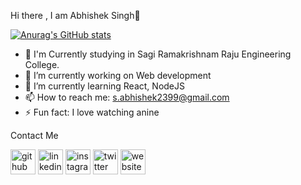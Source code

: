 Hi there , I am Abhishek Singh👋


[![Anurag's GitHub stats](https://github-readme-stats.vercel.app/api?username=s-abhishek2399)](https://github.com/anuraghazra/github-readme-stats)



- 🔭 I'm Currently studying in Sagi Ramakrishnam Raju Engineering College. 
- 🔭 I’m currently working on Web development 
- 🌱 I’m currently learning  React, NodeJS 
- 📫 How to reach me: s.abhishek2399@gmail.com 
- ⚡ Fun fact: I love watching anine 




Contact Me 

[<img src='https://cdn.jsdelivr.net/npm/simple-icons@3.0.1/icons/github.svg' alt='github' height='40'>](https://github.com/s-abhishek2399)  [<img src='https://cdn.jsdelivr.net/npm/simple-icons@3.0.1/icons/linkedin.svg' alt='linkedin' height='40'>](https://www.linkedin.com/in/abhishek-singh-26a19a202/)  [<img src='https://cdn.jsdelivr.net/npm/simple-icons@3.0.1/icons/instagram.svg' alt='instagram' height='40'>](https://www.instagram.com/abhishek_9354/)  [<img src='https://cdn.jsdelivr.net/npm/simple-icons@3.0.1/icons/twitter.svg' alt='twitter' height='40'>](https://twitter.com/Abhishe50086180)  [<img src='https://cdn.jsdelivr.net/npm/simple-icons@3.0.1/icons/icloud.svg' alt='website' height='40'>](http://abhishek-singh.tech/?i=1)  

